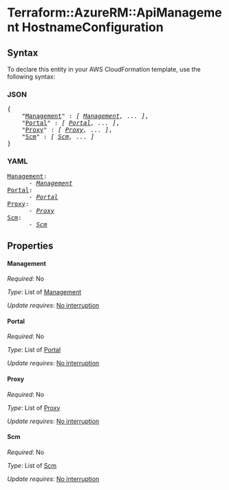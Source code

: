 # Terraform::AzureRM::ApiManagement HostnameConfiguration

## Syntax

To declare this entity in your AWS CloudFormation template, use the following syntax:

### JSON

<pre>
{
    "<a href="#management" title="Management">Management</a>" : <i>[ <a href="hostnameconfiguration-management.md">Management</a>, ... ]</i>,
    "<a href="#portal" title="Portal">Portal</a>" : <i>[ <a href="hostnameconfiguration-portal.md">Portal</a>, ... ]</i>,
    "<a href="#proxy" title="Proxy">Proxy</a>" : <i>[ <a href="hostnameconfiguration-proxy.md">Proxy</a>, ... ]</i>,
    "<a href="#scm" title="Scm">Scm</a>" : <i>[ <a href="hostnameconfiguration-scm.md">Scm</a>, ... ]</i>
}
</pre>

### YAML

<pre>
<a href="#management" title="Management">Management</a>: <i>
      - <a href="hostnameconfiguration-management.md">Management</a></i>
<a href="#portal" title="Portal">Portal</a>: <i>
      - <a href="hostnameconfiguration-portal.md">Portal</a></i>
<a href="#proxy" title="Proxy">Proxy</a>: <i>
      - <a href="hostnameconfiguration-proxy.md">Proxy</a></i>
<a href="#scm" title="Scm">Scm</a>: <i>
      - <a href="hostnameconfiguration-scm.md">Scm</a></i>
</pre>

## Properties

#### Management

_Required_: No

_Type_: List of <a href="hostnameconfiguration-management.md">Management</a>

_Update requires_: [No interruption](https://docs.aws.amazon.com/AWSCloudFormation/latest/UserGuide/using-cfn-updating-stacks-update-behaviors.html#update-no-interrupt)

#### Portal

_Required_: No

_Type_: List of <a href="hostnameconfiguration-portal.md">Portal</a>

_Update requires_: [No interruption](https://docs.aws.amazon.com/AWSCloudFormation/latest/UserGuide/using-cfn-updating-stacks-update-behaviors.html#update-no-interrupt)

#### Proxy

_Required_: No

_Type_: List of <a href="hostnameconfiguration-proxy.md">Proxy</a>

_Update requires_: [No interruption](https://docs.aws.amazon.com/AWSCloudFormation/latest/UserGuide/using-cfn-updating-stacks-update-behaviors.html#update-no-interrupt)

#### Scm

_Required_: No

_Type_: List of <a href="hostnameconfiguration-scm.md">Scm</a>

_Update requires_: [No interruption](https://docs.aws.amazon.com/AWSCloudFormation/latest/UserGuide/using-cfn-updating-stacks-update-behaviors.html#update-no-interrupt)

